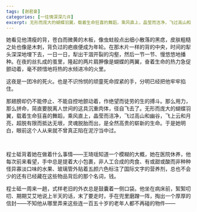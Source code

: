 ```yaml
---
tags: [谢君豪]
categories: [一往情深深几许]
excerpt: 无形而庞大的蝴蝶羽翼，载着生命狂喜的舞蹈，乘风直上，晶莹而洁净，飞过高山和幽谷，飞上云和月亮，超脱有限而抵达无垠，灵魂脱胎而出，是全然高贵的崭新的生命。
---
```


她看见他清瘦的背，苍白而微黄的木板，像虫蛀般点出细小散落的黑痣，皮肤粗糙之处也像是木刺，背负过的疤痕便成为年轮。在那木片一样的背的中央，时间的犁头深深地埋下去，一日一日，犁出干涸开裂的沟壑，然后一节一节、慢悠悠地播种。在夜的丝扎成的茧里，隆起的两片肩胛像是蝴蝶的两翼，奋着生命的热力急促颤动着，毫不顾惜地将热的水倾进冷的火里。

这夜是一团冷的死火。也是不识怜悯的顽童死命捏紧的手，分明已经把他牢牢掐住。

那翅膀却仍不能停止、不能自控地颤动着，作绝望而徒劳的生的搏斗。那么用力，那么拼命，简直要脱离人世间的这具沉重肉体，径自飞去了。无形而庞大的蝴蝶羽翼，载着生命狂喜的舞蹈，乘风直上，晶莹而洁净，飞过高山和幽谷，飞上云和月亮，超脱有限而抵达无垠，灵魂脱胎而出，是全然高贵的崭新的生命。于是她明白，眼前这个人从来就不曾真正陷在泥泞当中过。

<br/>

程士砥背着她在做着什么事情——王琦瑶知道一个模糊的大概，她在医院休养，他每次前来看望，手中总是提着大小包裹，非人工合成的肉食、有或甜或酸而非种种怪异寡淡口味的水果、玻璃管外贴着五颜六色标注了国际文字的营养剂，总也不会少的还有已经藏在这些物品背后的那个名词，钱。

程士砥一周来一趟，式样老旧的外衣总是鼓囊着一侧口袋。他坐在病床前，絮絮叨叨、期期艾艾地说上半天的话，末了要走时，手在兜里磨蹭一阵，掏出一个厚厚的信封——不知他从哪里弄来这些连一百五十岁的老年人都不再碰的物件——